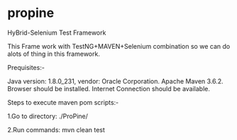 # propine
HyBrid-Selenium Test Framework

This Frame work with TestNG+MAVEN+Selenium combination so we can do alots of thing in this framework.

Prequisites:-

Java version: 1.8.0_231, vendor: Oracle Corporation. Apache Maven 3.6.2. Browser should be installed. Internet Connection should be available.

Steps to execute maven pom scripts:-

1.Go to directory: ./ProPine/

2.Run commands: mvn clean test
